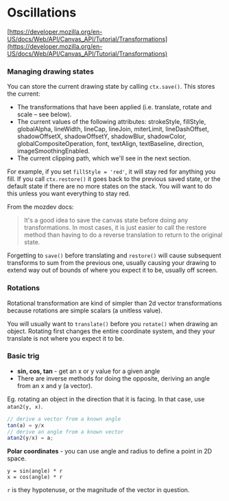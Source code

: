 # Oscillations

[https://developer.mozilla.org/en-US/docs/Web/API/Canvas_API/Tutorial/Transformations](https://developer.mozilla.org/en-US/docs/Web/API/Canvas_API/Tutorial/Transformations)

### Managing drawing states

You can store the current drawing state by calling `ctx.save()`.  This stores the current:

* The transformations that have been applied (i.e. translate, rotate and scale – see below).
* The current values of the following attributes: strokeStyle, fillStyle, globalAlpha, lineWidth, lineCap, lineJoin, miterLimit, lineDashOffset, shadowOffsetX, shadowOffsetY, shadowBlur, shadowColor, globalCompositeOperation, font, textAlign, textBaseline, direction, imageSmoothingEnabled.
* The current clipping path, which we'll see in the next section.

For example, if you set `fillStyle = 'red'`, it will stay red for anything you fill.  If you call `ctx.restore()` it goes back to the previous saved state, or the default state if there are no more states on the stack.  You will want to do this unless you want everything to stay red.

From the mozdev docs:

> It's a good idea to save the canvas state before doing any transformations. In most cases, it is just easier to call the restore method than having to do a reverse translation to return to the original state.

Forgetting to `save()` before translating and `restore()` will cause subsequent transforms to sum from the previous one, usually causing your drawing to extend way out of bounds of where you expect it to be, usually off screen.

### Rotations
Rotational transformation are kind of simpler than 2d vector transformations because rotations are simple scalars (a unitless value).

You will usually want to `translate()` before you `rotate()` when drawing an object.  Rotating first changes the entire coordinate system, and they your translate is not where you expect it to be.

### Basic trig
* __sin, cos, tan__ - get an x or y value for a given angle
* There are inverse methods for doing the opposite, deriving an angle from an x and y (a vector).

Eg. rotating an object in the direction that it is facing.  In that case, use `atan2(y, x)`.

```js
// derive a vector from a known angle
tan(a) = y/x
// derive an angle from a known vector
atan2(y/x) = a;
```

__Polar coordinates__ - you can use angle and radius to define a point in 2D space.

```
y = sin(angle) * r
x = cos(angle) * r
```

`r` is they hypotenuse, or the magnitude of the vector in question.
